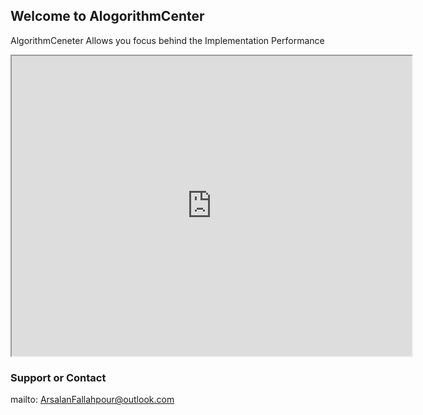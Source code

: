## Welcome to AlogorithmCenter

AlgorithmCeneter Allows you focus behind the Implementation Performance


<iframe src="https://drive.google.com/file/d/1XqrnXyz5c2N2vkP-1u3v9kJLFstwt_j5/preview" width="640" height="480"></iframe>

### Support or Contact
mailto: ArsalanFallahpour@outlook.com
